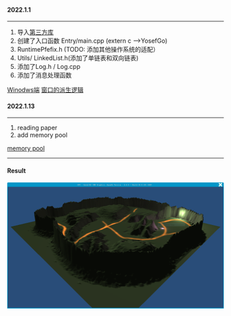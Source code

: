 #### 2022.1.1

-----
1. 导入[第三方库](./NOTE/External.md)
2. 创建了入口函数 Entry/main.cpp (extern c -->YosefGo)
3. RuntimePfefix.h (TODO: 添加其他操作系统的适配）
4. Utils/ LinkedList.h(添加了单链表和双向链表)
5. 添加了Log.h / Log.cpp
6. 添加了消息处理函数

[Winodws端](./NOTE/Windows端.md) [窗口的派生逻辑](./NOTE/窗口的派生逻辑.md) 



#### 2022.1.13

---

1. reading paper
2. add memory pool

[memory pool](./NOTE/内存池管理.md) 









----

#### Result

![img](./NOTE/scene1.PNG)
